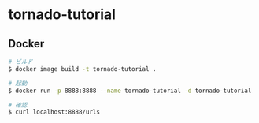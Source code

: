 # tornado-tutorial

## Docker

```bash
# ビルド
$ docker image build -t tornado-tutorial .

# 起動
$ docker run -p 8888:8888 --name tornado-tutorial -d tornado-tutorial

# 確認
$ curl localhost:8888/urls
```
